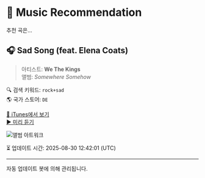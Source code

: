 
# 🎵 Music Recommendation

추천 곡은...

## 🎧 Sad Song (feat. Elena Coats)  
> 아티스트: **We The Kings**  
> 앨범: _Somewhere Somehow_  

🔍 검색 키워드: `rock+sad`  
🌎 국가 스토어: `DE`

[🔗 iTunes에서 보기](https://music.apple.com/de/album/sad-song-feat-elena-coats/782725957?i=782725970&uo=4)  
[▶️ 미리 듣기](https://audio-ssl.itunes.apple.com/itunes-assets/AudioPreview115/v4/d0/e2/ae/d0e2ae05-8aa9-5e73-3589-a9c291565ee7/mzaf_1290512778420401297.plus.aac.p.m4a)

![앨범 아트워크](https://is1-ssl.mzstatic.com/image/thumb/Music124/v4/e7/1e/05/e71e05d6-f87a-1a96-aaf4-f19c8cf2b522/wtk-somewhere_somehow-final-cover.jpg/100x100bb.jpg)

⏳ 업데이트 시간: 2025-08-30 12:42:01 (UTC)

---
자동 업데이트 봇에 의해 관리됩니다.
